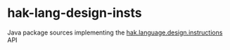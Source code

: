 # hak-lang-design-insts
Java package sources implementing the [hak.language.design.instructions](https://hassan-ait-kaci.net/hlt/doc/hlt/api/hlt/language/design/instructions/package-summary.html) API

